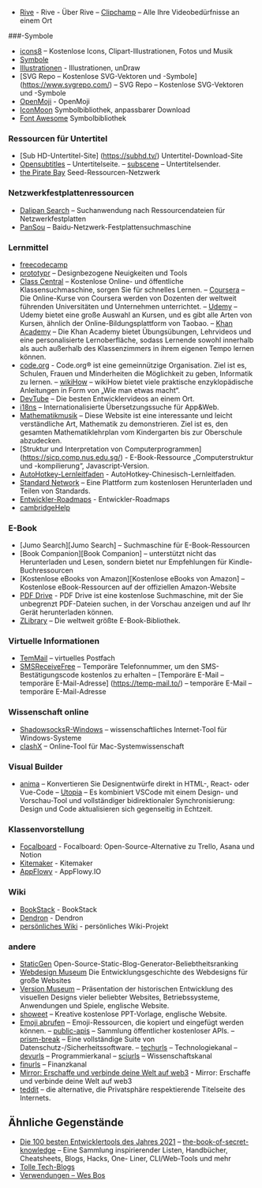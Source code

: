 - [Rive](https://rive.app/) - Rive - Über Rive
– [Clipchamp](https://clipchamp.com/en/) – Alle Ihre Videobedürfnisse an einem Ort

###-Symbole
- [icons8](https://icons8.com/) – Kostenlose Icons, Clipart-Illustrationen, Fotos und Musik
- [Symbole](https://icones.js.org/)
- [Illustrationen](https://undraw.co/illustrations) - Illustrationen, unDraw
- [SVG Repo – Kostenlose SVG-Vektoren und -Symbole] (https://www.svgrepo.com/) – SVG Repo – Kostenlose SVG-Vektoren und -Symbole
- [OpenMoji](https://openmoji.org/) - OpenMoji
- [IconMoon](https://icomoon.io/#home) Symbolbibliothek, anpassbarer Download
- [Font Awesome](https://fontawesome.com/) Symbolbibliothek

### Ressourcen für Untertitel

- [Sub HD-Untertitel-Site] (https://subhd.tv/) Untertitel-Download-Site
- [Opensubtitles](https://www.opensubtitles.org/en/search/subs) – Untertitelseite.
– [subscene](https://subscene.com/) – Untertitelsender.
- [the Pirate Bay](https://www.thepiratebay.org/) Seed-Ressourcen-Netzwerk

### Netzwerkfestplattenressourcen

- [Dalipan Search](https://www.dalipan.com/) – Suchanwendung nach Ressourcendateien für Netzwerkfestplatten
- [PanSou][pansou] – Baidu-Netzwerk-Festplattensuchmaschine

### Lernmittel

- [freecodecamp](https://www.freecodecamp.org/)
- [prototypr][prototypr] – Designbezogene Neuigkeiten und Tools
- [Class Central](https://www.classcentral.com) – Kostenlose Online- und öffentliche Klassensuchmaschine, sorgen Sie für schnelles Lernen.
– [Coursera](https://www.coursera.org/) – Die Online-Kurse von Coursera werden von Dozenten der weltweit führenden Universitäten und Unternehmen unterrichtet.
– [Udemy](https://www.udemy.com/) – Udemy bietet eine große Auswahl an Kursen, und es gibt alle Arten von Kursen, ähnlich der Online-Bildungsplattform von Taobao.
– [Khan Academy](https://zh.khanacademy.org/) – Die Khan Academy bietet Übungsübungen, Lehrvideos und eine personalisierte Lernoberfläche, sodass Lernende sowohl innerhalb als auch außerhalb des Klassenzimmers in ihrem eigenen Tempo lernen können.
- [code.org](https://code.org/) - Code.org® ist eine gemeinnützige Organisation. Ziel ist es, Schulen, Frauen und Minderheiten die Möglichkeit zu geben, Informatik zu lernen.
– [wikiHow](https://zh.wikihow.com/) – wikiHow bietet viele praktische enzyklopädische Anleitungen in Form von „Wie man etwas macht“.
- [DevTube](https://dev.tube/) – Die besten Entwicklervideos an einem Ort.
- [i18ns](https://i18ns.com/zh/index.html) – Internationalisierte Übersetzungssuche für App&Web.
- [Mathematikmusik](https://www.shuxuele.com/) – Diese Website ist eine interessante und leicht verständliche Art, Mathematik zu demonstrieren. Ziel ist es, den gesamten Mathematiklehrplan vom Kindergarten bis zur Oberschule abzudecken.
- [Struktur und Interpretation von Computerprogrammen] (https://sicp.comp.nus.edu.sg/) - E-Book-Ressource „Computerstruktur und -kompilierung“, Javascript-Version.
- [AutoHotkey-Lernleitfaden](https://www.autohotkey.com/boards/viewtopic.php?f=29&t=1099) - AutoHotkey-Chinesisch-Lernleitfaden.
- [Standard Network](https://www.biaozhun.org/) – Eine Plattform zum kostenlosen Herunterladen und Teilen von Standards.
- [Entwickler-Roadmaps](https://roadmap.sh/roadmaps) - Entwickler-Roadmaps
- [cambridgeHelp](https://dictionary.cambridge.org/help/codes.html#)

### E-Book

- [Jumo Search][Jumo Search] – Suchmaschine für E-Book-Ressourcen
- [Book Companion][Book Companion] – unterstützt nicht das Herunterladen und Lesen, sondern bietet nur Empfehlungen für Kindle-Buchressourcen
- [Kostenlose eBooks von Amazon][Kostenlose eBooks von Amazon] – Kostenlose eBook-Ressourcen auf der offiziellen Amazon-Website
- [PDF Drive](https://www.pdfdrive.com/) - PDF Drive ist eine kostenlose Suchmaschine, mit der Sie unbegrenzt PDF-Dateien suchen, in der Vorschau anzeigen und auf Ihr Gerät herunterladen können.
- [ZLibrary](https://b-ok.cc/) – Die weltweit größte E-Book-Bibliothek.

### Virtuelle Informationen

- [TemMail][temmail] – virtuelles Postfach
- [SMSReceiveFree][smsreceivefree] – Temporäre Telefonnummer, um den SMS-Bestätigungscode kostenlos zu erhalten
– [Temporäre E-Mail – temporäre E-Mail-Adresse] (https://temp-mail.to/) – temporäre E-Mail – temporäre E-Mail-Adresse

### Wissenschaft online

- [ShadowsocksR-Windows](https://github.com/HMBSbige/ShadowsocksR-Windows) – wissenschaftliches Internet-Tool für Windows-Systeme
- [clashX](https://github.com/yichengchen/clashX) – Online-Tool für Mac-Systemwissenschaft

### Visual Builder
- [anima](https://www.animaapp.com/) – Konvertieren Sie Designentwürfe direkt in HTML-, React- oder Vue-Code
– [Utopia](https://utopia.app/) – Es kombiniert VSCode mit einem Design- und Vorschau-Tool und vollständiger bidirektionaler Synchronisierung: Design und Code aktualisieren sich gegenseitig in Echtzeit.

### Klassenvorstellung
- [Focalboard](https://www.focalboard.com/?ref=stackshare) - Focalboard: Open-Source-Alternative zu Trello, Asana und Notion
- [Kitemaker](https://kitemaker.co/?ref=stackshare) - Kitemaker
- [AppFlowy](https://www.appflowy.io/?ref=stackshare) - AppFlowy.IO

### Wiki
- [BookStack](https://www.bookstackapp.com/?ref=stackshare) - BookStack
- [Dendron](https://wiki.dendron.so/) - Dendron
- [persönliches Wiki](https://wiki.nikitavoloboev.xyz/) - persönliches Wiki-Projekt

### andere

- [StaticGen](https://www.staticgen.com/) Open-Source-Static-Blog-Generator-Beliebtheitsranking
- [Webdesign Museum](https://www.webdesignmuseum.org/) Die Entwicklungsgeschichte des Webdesigns für große Websites
- [Version Museum](https://www.versionmuseum.com/) – Präsentation der historischen Entwicklung des visuellen Designs vieler beliebter Websites, Betriebssysteme, Anwendungen und Spiele, englische Website.
- [showeet](https://www.showeet.com/) – Kreative kostenlose PPT-Vorlage, englische Website.
- [Emoji abrufen](https://getemoji.com/) – Emoji-Ressourcen, die kopiert und eingefügt werden können.
– [public-apis](https://public-apis.xyz/) – Sammlung öffentlicher kostenloser APIs.
– [prism-break](https://prism-break.org/zh-CN/) – Eine vollständige Suite von Datenschutz-/Sicherheitssoftware.
– [techurls](http://techurls.com/) – Technologiekanal
– [devurls](http://devurls.com/ ) – Programmierkanal
– [sciurls](http://sciurls.com/) – Wissenschaftskanal
- [finurls](https://finurls.com/) – Finanzkanal
- [Mirror: Erschaffe und verbinde deine Welt auf web3](https://mirror.xyz/) - Mirror: Erschaffe und verbinde deine Welt auf web3
- [teddit](https://teddit.net/) – die alternative, die Privatsphäre respektierende Titelseite des Internets.

## Ähnliche Gegenstände
- [Die 100 besten Entwicklertools des Jahres 2021](https://stackshare.io/posts/top-developer-tools-2021#new)
– [the-book-of-secret-knowledge](https://github.com/trimstray/the-book-of-secret-knowledge) – Eine Sammlung inspirierender Listen, Handbücher, Cheatsheets, Blogs, Hacks, One- Liner, CLI/Web-Tools und mehr
- [Tolle Tech-Blogs](https://tech-blogs.dev/)
- [Verwendungen – Wes Bos](https://uses.tech/)

[oss-Symbol]: https://jaywcjlove.github.io/sb/ico/min-oss.svg 'Open-Source-Software'
[Freeware-Symbol]: https://jaywcjlove.github.io/sb/ico/min-free.svg 'Freeware'
[App-Store-Symbol]: https://jaywcjlove.github.io/sb/ico/min-app-store.svg 'App Store Software'
[Awesome-List-Symbol]: https://jaywcjlove.github.io/sb/ico/min-awesome.svg 'Awesome List'
[listary]: https://www.listary.com/
[wox]: http://www.wox.one/
[wgestures]: http://www.yingdev.com/projects/wgestures
[autohotkey]: https://www.autohotkey.com/
[Quicklook]: https://pooi.moe/QuickLook/?utm_source=www.appinn.com
[deviantart]: https://www.deviantart.com/
[Deinstallationstool]: https://www.crystalidea.com/uninstall-tool
[ccleaner]: https://www.ccleaner.com/
[spacesniffer]: http://www.uderzo.it/main_products/space_sniffer/index.html
[pansou]: http://www.pansou.com/
[snipaste]: https://www.snipaste.com/
[Pickpick]: https://picpick.app/zh/
[Carnac]: http://code52.org/carnac/
[screentogif]: https://www.screentogif.com/?l=zh_cn
[otoolplus]: https://otp.landian.vip/zh-cn/
[rocketdock]: https://rocketdock.en.softonic.com/
[Hintergrundbild]: https://store.steampowered.com/app/431960/Wallpaper_Engine/
[Regenmesser]: https://www.rainmeter.net/
[f.lux]: https://justgetflux.com/
[Synergie]: https://symless.com/synergy
[yomail]: http://www.nexchat.com/
[ymusic]: https://ymusic.io/
[newpipe]: https://f-droid.org/en/packages/org.schabi.newpipe/
[f-droid]: https://f-droid.org/en/
[xda]: https://labs.xda-developers.com/
[crx]: http://yurl.sinaapp.com/crx.php
[Chrome-Erweiterungs-Downloader]: https://chrome-extension-downloader.com/
[gitsize]: https://chrome.google.com/webstore/detail/github-repository-size/apnjnioapinblneaedefcnopcjepgkci?hl=zh-CN
[octotree]: https://chrome.google.com/webstore/detail/octotree/bkhaagjahfmjljalopjnoealnfndnagc/related?hl=en
[Videogeschwindigkeit]: https://github.com/igrigorik/videospeed
[vimium]: http://vimium.github.io/
[markdownh]: https://markdown-here.com/
[Bär]: https://bear.app/
[typora]: https://www.typora.io/
[Github-Trend]: https://github.com/trending
[Github-Thema]: https://github.com/topics
[adobe spark]: https://spark.adobe.com/sp/
[Pexels-Videos]: https://videos.pexels.com/
[mazwai]: http://mazwai.com/#/
[Marmoset]: https://www.marmosetmusic.com/
[streetwill]: http://streetwill.co/
[neuer alter Bestand]: https://nos.twnsnd.co/
[unsplash]: https://unsplash.com/
[pexels]: https://www.pexels.com/
[stardock]: https://www.stardock.com/
[itellyou]: https://msdn.itellyou.cn/
[sourceforge]: https://sourceforge.net/
[ntwind-Software]: https://www.ntwind.com/
[softonic]: https://en.softonic.com/
[twilio]: https://www.twilio.com/docs/
[smsreceivefree]: https://smsreceivefree.com/
[temmail]: https://temp-mail.org/
[Kostenloses eBook von Amazon]: http://t.cn/RkPrzFb
[Bookfere]: https://bookfere.com/ebook
[Jiumodiary-Suche]: https://www.jiomodiary.com/
[Ameisen bewegen Bücher]: http://book.mybanshu.win/
[coverr]: https://coverr.co/
[iloveimg]: https://www.iloveimg.com/zh-cn
[yousb]: https://yousub.info/
[Fireshot]: https://getfireshot.com/
[chromeapp]: https://github.com/zhaoolee/ChromeAppHeroes
[fakeaddress]: https://www.fakeaddressgenerator.com/
[falscher Name]: https://www.fakenamegenerator.com/
[sp]: https://sp.linci.co/
[Kaliber]: https://kalibre-ebook.com/
[Knoten]: https://knotesapp.cn/
[potplayer]: http://potplayer.daum.net/?lang=zh_CN
[pxcook]: https://www.fancynode.com.cn/pxcook
[colorleap]: https://colorleap.app/home
[Prototypr]: https://www.prototypr.io/home/
[entfernen]: https://www.remove.bg/
[Cartoon]: https://getavataaars.com/
[gitzip]: https://chrome.google.com/webstore/detail/gitzip-for-github/ffabmkklhbepgcgfonabamgnfafbdlkn?hl=zh-CN
[fontsninja]: https://www.fonts.ninja/
[jsonviewer]: https://github.com/tulios/json-viewer
[Check-My-Links]: https://github.com/PageModifiedOfficial/Check-My-Links
[Chrono-Download-Manager]: https://www.chronodownloader.net/
[onetab]: https://www.one-tab.com/
[Sprachenlernen mit Netflix]: https://chrome.google.com/webstore/detail/lingual-learning-with-ne/hoombieeljmmljlkjmnheibnpciblicm
[Alle Netflix-Kategorien]: https://chrome.google.com/webstore/detail/all-netflix-categories/fkjmbiakdlohkehbmcoalflelnbhpkpl
[Zuschneiden: IMDB-Bewertungen auf Netflix]: https://chrome.google.com/webstore/detail/trim-imdb-ratings-on-netf/lpgajkhkagnpdjklmpgjeplmgffnhhjj
[twemex]: https://twemex.app/
